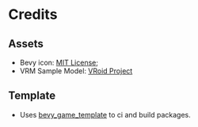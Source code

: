 # Credits

## Assets

* Bevy icon: [MIT License](licenses/Bevy_MIT_License.md);
* VRM Sample Model: [VRoid Project](https://vroid.pixiv.help/hc/ja/articles/4402394424089-AvatarSample-A-Z)

## Template

* Uses [bevy_game_template](https://github.com/NiklasEi/bevy_game_template) to ci and build packages.
